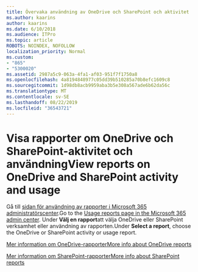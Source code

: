 ```yaml
---
title: Övervaka användning av OneDrive och SharePoint och aktivitet
ms.author: kaarins
author: kaarins
ms.date: 6/10/2018
ms.audience: ITPro
ms.topic: article
ROBOTS: NOINDEX, NOFOLLOW
localization_priority: Normal
ms.custom:
- "865"
- "5300020"
ms.assetid: 2987a5c9-063a-4fa1-af03-951f7f1750a8
ms.openlocfilehash: 4a8194848977c05dd39b510285a70b8efc1609c8
ms.sourcegitcommit: 1d98db8acb9959aba3b5e308a567ade6b62da56c
ms.translationtype: MT
ms.contentlocale: sv-SE
ms.lasthandoff: 08/22/2019
ms.locfileid: "36543721"
---
```

# <a name="view-reports-on-onedrive-and-sharepoint-activity-and-usage"></a><span data-ttu-id="7c5ee-102">Visa rapporter om OneDrive och SharePoint-aktivitet och användning</span><span class="sxs-lookup"><span data-stu-id="7c5ee-102">View reports on OneDrive and SharePoint activity and usage</span></span>

<span data-ttu-id="7c5ee-103">Gå till [sidan för användning av rapporter i Microsoft 365 administratörscenter](https://admin.microsoft.com/AdminPortal/Home).</span><span class="sxs-lookup"><span data-stu-id="7c5ee-103">Go to the [Usage reports page in the Microsoft 365 admin center](https://admin.microsoft.com/AdminPortal/Home).</span></span> <span data-ttu-id="7c5ee-104">Under **Välj en rapport**att välja OneDrive eller SharePoint verksamhet eller användning av rapporten.</span><span class="sxs-lookup"><span data-stu-id="7c5ee-104">Under **Select a report**, choose the OneDrive or SharePoint activity or usage report.</span></span>
  
[<span data-ttu-id="7c5ee-105">Mer information om OneDrive-rapporter</span><span class="sxs-lookup"><span data-stu-id="7c5ee-105">More info about OneDrive reports</span></span>](https://go.microsoft.com/fwlink/?linkid=875239)
  
[<span data-ttu-id="7c5ee-106">Mer information om SharePoint-rapporter</span><span class="sxs-lookup"><span data-stu-id="7c5ee-106">More info about SharePoint reports</span></span>](https://go.microsoft.com/fwlink/?linkid=875240)
  
